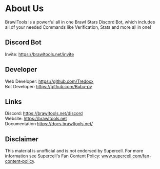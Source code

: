 # About Us
BrawlTools is a powerful all in one Brawl Stars Discord Bot, which includes all of your needed Commands like Verification, Stats and more all in one!

## Discord Bot
Invite: https://brawltools.net/invite

## Developer
Web Developer: https://github.com/Tredoxx <br>
Bot Developer: https://github.com/Bubu-py <br>

## Links
Discord: https://brawltools.net/discord <br>
Website: https://brawltools.net <br>
Documentation https://docs.brawltools.net/

## Disclaimer
This material is unofficial and is not endorsed by Supercell. For more information see Supercell's Fan Content Policy: www.supercell.com/fan-content-policy.
